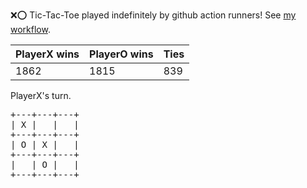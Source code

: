 :x::o: Tic-Tac-Toe played indefinitely by github action runners! See [my workflow](.github/workflows/play.yaml).

|PlayerX wins|PlayerO wins|Ties|
|-|-|-|
|1862|1815|839|

PlayerX's turn.

<pre>
+---+---+---+
| X |   |   |
+---+---+---+
| O | X |   |
+---+---+---+
|   | O |   |
+---+---+---+
</pre>